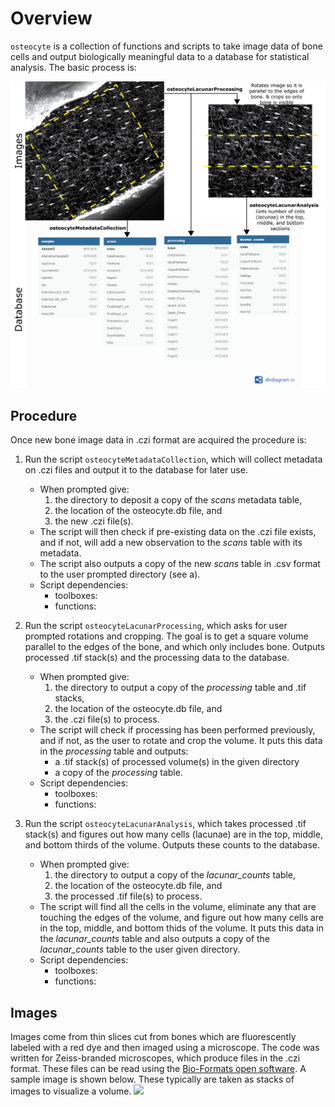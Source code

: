 # Overview
`osteocyte` is a collection of functions and scripts to take image data of bone cells and output biologically meaningful data to a database for statistical analysis. The basic process is:

<img src="images/process.png" width="1000">

## Procedure
Once new bone image data in .czi format are acquired the procedure is:
1. Run the script `osteocyteMetadataCollection`, which will collect metadata on .czi files and output it to the database for later use.
    * When prompted give:
        1. the directory to deposit a copy of the *scans* metadata  table, 
        1. the location of the osteocyte.db file, and 
        1. the new .czi file(s).
    * The script will then check if pre-existing data on the .czi file exists, and if not, will add a new observation to the *scans* table with its metadata. 
    * The script also outputs a copy of the new *scans* table in .csv format to the user prompted directory (see a). 
    * Script dependencies:
        * toolboxes:
        * functions:

1. Run the script `osteocyteLacunarProcessing`, which asks for user prompted rotations and cropping. The goal is to get a square volume parallel to the edges of the bone, and which only includes bone. Outputs processed .tif stack(s) and the processing data to the database.
    * When prompted give:
        1. the directory to output a copy of the *processing* table and .tif stacks, 
        1. the location of the osteocyte.db file, and
        1. the .czi file(s) to process.
    * The script will check if processing has been performed previously, and if not, as the user to rotate and crop the volume. It puts this data in the *processing* table and outputs:
        * a .tif stack(s) of processed volume(s) in the given directory
        * a copy of the *processing* table.
    * Script dependencies:
        * toolboxes:
        * functions:
        
1. Run the script `osteocyteLacunarAnalysis`, which takes processed .tif stack(s) and figures out how many cells (lacunae) are in the top, middle, and bottom thirds of the volume. Outputs these counts to the database.
    * When prompted give:
        1. the directory to output a copy of the *lacunar_counts* table,
        1. the location of the osteocyte.db file, and
        1. the processed .tif file(s) to process.
    * The script will find all the cells in the volume, eliminate any that are touching the edges of the volume, and figure out how many cells are in the top, middle, and bottom thids of the volume. It puts this data in the *lacunar_counts* table and also outputs a copy of the *lacunar_counts* table to the user given directory. 
    * Script dependencies:
        * toolboxes:
        * functions:

## Images
Images come from thin slices cut from bones which are fluorescently labeled with a red dye and then imaged using a microscope. The code was written for Zeiss-branded microscopes, which produce files in the .czi format. These files can be read using the [Bio-Formats open software](https://www.openmicroscopy.org/bio-formats/). A sample image is shown below. These typically are taken as stacks of images to visualize a volume.
<img src="images/sample_preprocessed.tif" width="500">
